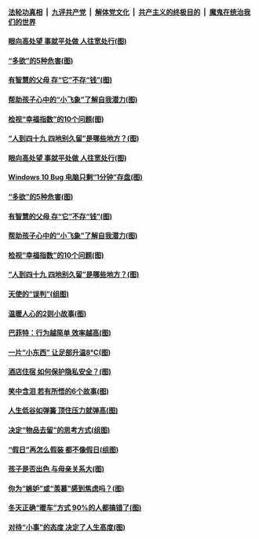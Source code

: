 

####  [法轮功真相](../../../../basic/blob/master/README.md?t=01140201) &nbsp;|&nbsp; [九评共产党](../../../../9ping.md/blob/master/README.md?t=01140201) &nbsp;|&nbsp; [解体党文化](../../../../jtdwh.md/blob/master/README.md?t=01140201)  &nbsp;|&nbsp; [共产主义的终极目的](../../../../gczydzjmd.md/blob/master/README.md?t=01140201) &nbsp;|&nbsp; [魔鬼在统治我们的世界](../../../../mgztzwmdsj.md/blob/master/README.md?t=01140201) 

#### [眼向高处望 事就平处做 人往宽处行(图)](../pages/p8/958899.md?t=01140201) 

#### [“多欲”的5种危害(图)](../pages/p8/958962.md?t=01140201) 

#### [有智慧的父母 存“它”不存“钱”(图)](../pages/p8/958893.md?t=01140201) 

#### [帮助孩子心中的“小飞象”了解自我潜力(图)](../pages/p8/958871.md?t=01140201) 

#### [检视“幸福指数”的10个问题(图)](../pages/p8/958650.md?t=01140201) 

#### [“人到四十九 四地别久留”是哪些地方？(图)](../pages/p8/958851.md?t=01140201) 

#### [眼向高处望 事就平处做 人往宽处行(图)](../pages/p8/958899.md?t=01140201) 

#### [Windows 10 Bug 电脑只剩“1分钟”存盘(图)](../pages/p8/958988.md?t=01140201) 

#### [“多欲”的5种危害(图)](../pages/p8/958962.md?t=01140201) 

#### [有智慧的父母 存“它”不存“钱”(图)](../pages/p8/958893.md?t=01140201) 

#### [帮助孩子心中的“小飞象”了解自我潜力(图)](../pages/p8/958871.md?t=01140201) 

#### [检视“幸福指数”的10个问题(图)](../pages/p8/958650.md?t=01140201) 

#### [“人到四十九 四地别久留”是哪些地方？(图)](../pages/p8/958851.md?t=01140201) 

#### [天使的“误判”(组图)](../pages/p8/958384.md?t=01140201) 

#### [温暖人心的2则小故事(图)](../pages/p8/958771.md?t=01140201) 

#### [巴菲特：行为越简单 效率越高(图)](../pages/p8/958732.md?t=01140201) 

#### [一片“小东西” 让足部升温8°C(图)](../pages/p8/958656.md?t=01140201) 

#### [酒店住宿 如何保护隐私安全？(图)](../pages/p8/958723.md?t=01140201) 

#### [笑中含泪 若有所悟的6个故事(图)](../pages/p8/958401.md?t=01140201) 

#### [人生低谷如弹簧 顶住压力就弹高(图)](../pages/p8/958387.md?t=01140201) 

#### [决定“物品去留”的思考方式(组图)](../pages/p8/958631.md?t=01140201) 

#### [“假日”再怎么假装 都不像假日(组图)](../pages/p8/958567.md?t=01140201) 

#### [孩子是否出色 与母亲关系大(图)](../pages/p8/958164.md?t=01140201) 

#### [你为“嫉妒”或“羡慕”感到焦虑吗？(图)](../pages/p8/958565.md?t=01140201) 

#### [冬天正确“暖车”方式 90%的人都搞错了(图)](../pages/p8/958481.md?t=01140201) 

#### [对待“小事”的态度 决定了人生高度(图)](../pages/p8/958535.md?t=01140201) 

